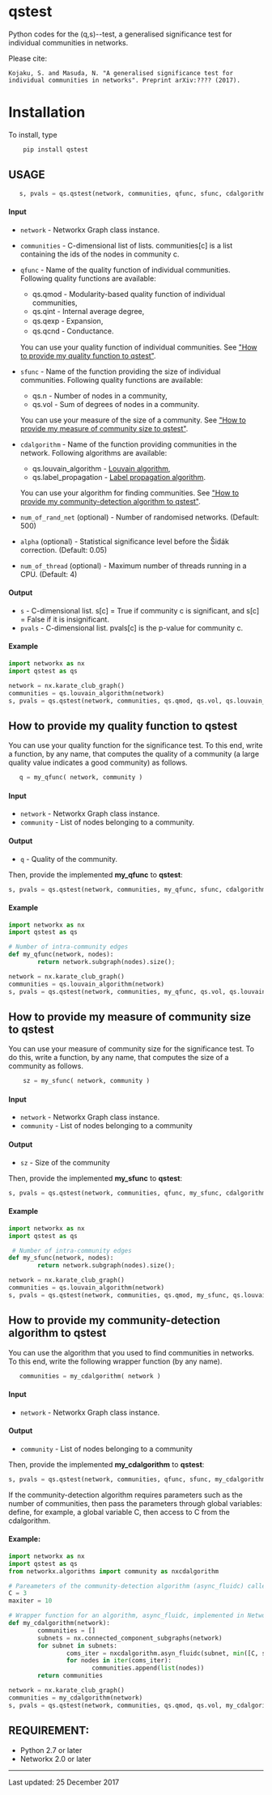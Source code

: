 # qstest
Python codes for the (q,s)--test, a generalised significance test for individual communities in networks. 

Please cite:

    Kojaku, S. and Masuda, N. "A generalised significance test for individual communities in networks". Preprint arXiv:???? (2017).

# Installation
  To install, type

```bash 
    pip install qstest
```

## USAGE
 
 ```python
    s, pvals = qs.qstest(network, communities, qfunc, sfunc, cdalgorithm, num_of_rand_net = 500, alpha = 0.05, num_of_thread = 2)
 ```
 
#### Input 
* `network` - Networkx Graph class instance.
* `communities` - C-dimensional list of lists. communities[c] is a list containing the ids of the nodes in community c.
* `qfunc` - Name of the quality function of individual communities. Following quality functions are available:
    * qs.qmod - Modularity-based quality function of individual communities, 
    * qs.qint - Internal average degree, 
    * qs.qexp - Expansion,　　
    * qs.qcnd - Conductance.　

  You can use your quality function of individual communities. See ["How to provide my quality function to qstest"](#how-to-provide-my-quality-function-to-qstest).

 * `sfunc`  - Name of the function providing the size of individual communities. Following quality functions are available:
    * qs.n - Number of nodes in a community, 
    * qs.vol - Sum of degrees of nodes in a community.
    
    You can use your measure of the size of a community. See ["How to provide my measure of community size to qstest"](#how-to-provide-my-measure-of-community-size-to-qstest).
   
 * `cdalgorithm` - Name of the function providing communities in the network. Following algorithms are available:
    * qs.louvain_algorithm - [Louvain algorithm](http://perso.crans.org/aynaud/communities/index.html),
    * qs.label_propagation - [Label propagation algorithm](https://networkx.github.io/documentation/stable/reference/algorithms/generated/networkx.algorithms.community.asyn_lpa.asyn_lpa_communities.html#networkx.algorithms.community.asyn_lpa.asyn_lpa_communities).

    You can use your algorithm for finding communities. See ["How to provide my community-detection algorithm to qstest"](#how-to-provide-my-measure-of-community-size-to-qstest).
 
 * `num_of_rand_net` (optional)  - Number of randomised networks. (Default: 500)
 * `alpha` (optional)  - Statistical significance level before the Šidák correction. (Default: 0.05)
 * `num_of_thread` (optional) - Maximum number of threads running in a CPU. (Default: 4)
  
#### Output
 * `s` - C-dimensional list. s[c] = True if community c is significant, and s[c] = False if it is insignificant. 
 * `pvals` - C-dimensional list. pvals[c] is the p-value for community c. 

#### Example
```python
import networkx as nx
import qstest as qs

network = nx.karate_club_graph()
communities = qs.louvain_algorithm(network)
s, pvals = qs.qstest(network, communities, qs.qmod, qs.vol, qs.louvain_algorithm)
```

## How to provide my quality function to **qstest**
You can use your quality function for the significance test. To this end, write a function, by any name, that computes the quality of a community (a large quality value indicates a good community) as follows.

 ```python
    q = my_qfunc( network, community )
```

#### Input
 * `network` - Networkx Graph class instance. 
 * `community` - List of nodes belonging to a community.

#### Output
  * `q` - Quality of the community.

Then, provide the implemented **my_qfunc** to **qstest**:
```python
s, pvals = qs.qstest(network, communities, my_qfunc, sfunc, cdalgorithm)
```

#### Example
```python
import networkx as nx
import qstest as qs

# Number of intra-community edges
def my_qfunc(network, nodes):
        return network.subgraph(nodes).size();

network = nx.karate_club_graph()
communities = qs.louvain_algorithm(network)
s, pvals = qs.qstest(network, communities, my_qfunc, qs.vol, qs.louvain_algorithm)
```

## How to provide my measure of community size to **qstest**
You can use your measure of community size for the significance test. To do this, write a function, by any name, that computes the size of a community as follows.

```python
    sz = my_sfunc( network, community )
```

#### Input
 * `network` - Networkx Graph class instance. 
 * `community` - List of nodes belonging to a community

#### Output
  * `sz` - Size of the community

Then, provide the implemented **my_sfunc** to **qstest**:
```python
s, pvals = qs.qstest(network, communities, qfunc, my_sfunc, cdalgorithm)
```  

#### Example
```python
import networkx as nx
import qstest as qs

 # Number of intra-community edges
def my_sfunc(network, nodes):
        return network.subgraph(nodes).size();

network = nx.karate_club_graph()
communities = qs.louvain_algorithm(network)
s, pvals = qs.qstest(network, communities, qs.qmod, my_sfunc, qs.louvain_algorithm)
```

## How to provide my community-detection algorithm to **qstest**
You can use the algorithm that you used to find communities in networks. To this end, write the following wrapper function (by any name).
 
 ```python
    communities = my_cdalgorithm( network )
 ```
    
#### Input 
 * `network` - Networkx Graph class instance. 

#### Output
 * `community` - List of nodes belonging to a community

Then, provide the implemented **my_cdalgorithm** to **qstest**:
```python
s, pvals = qs.qstest(network, communities, qfunc, sfunc, my_cdalgorithm)
```  

If the community-detection algorithm requires parameters such as the number of communities, then pass the parameters through global variables: define, for example, a global variable C, then access to C from the cdalgorithm.
  
#### Example:
```python
import networkx as nx
import qstest as qs
from networkx.algorithms import community as nxcdalgorithm

# Pareameters of the community-detection algorithm (async_fluidc) called from my_cdalgorithm
C = 3
maxiter = 10

# Wrapper function for an algorithm, async_fluidc, implemented in Networkx 2.0
def my_cdalgorithm(network):
        communities = []
        subnets = nx.connected_component_subgraphs(network)
        for subnet in subnets:
                coms_iter = nxcdalgorithm.asyn_fluidc(subnet, min([C, subnet.order()]), maxiter)
                for nodes in iter(coms_iter):
                       communities.append(list(nodes))
        return communities

network = nx.karate_club_graph()
communities = my_cdalgorithm(network)
s, pvals = qs.qstest(network, communities, qs.qmod, qs.vol, my_cdalgorithm)
```

## REQUIREMENT: 
* Python 2.7 or later
* Networkx 2.0 or later
--- 
Last updated: 25 December 2017


